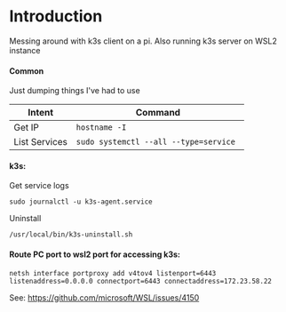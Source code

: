 # Introduction

Messing around with k3s client on a pi. Also running k3s server on WSL2 instance

#### Common

Just dumping things I've had to use

| Intent | Command |
|---|---|
| Get IP | `hostname -I` |
| List Services | `sudo systemctl --all --type=service `


#### k3s: 
Get service logs
```
sudo journalctl -u k3s-agent.service
```

Uninstall
```
/usr/local/bin/k3s-uninstall.sh
```

#### Route PC port to wsl2 port for accessing k3s:
```
netsh interface portproxy add v4tov4 listenport=6443 listenaddress=0.0.0.0 connectport=6443 connectaddress=172.23.58.22
```
See: https://github.com/microsoft/WSL/issues/4150
